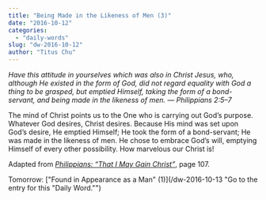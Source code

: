 ```yaml
---
title: "Being Made in the Likeness of Men (3)"
date: "2016-10-12"
categories: 
  - "daily-words"
slug: "dw-2016-10-12"
author: "Titus Chu"
---
```


_Have this attitude in yourselves which was also in Christ Jesus, who, although He existed in the form of God, did not regard equality with God a thing to be grasped, but emptied Himself, taking the form of a bond-servant, and being made in the likeness of men. — Philippians 2:5–7_

The mind of Christ points us to the One who is carrying out God’s purpose. Whatever God desires, Christ desires. Because His mind was set upon God’s desire, He emptied Himself; He took the form of a bond-servant; He was made in the likeness of men. He chose to embrace God’s will, emptying Himself of every other possibility. How marvelous our Christ is!

Adapted from _[Philippians: “That I May Gain Christ”](/book-philippians/ "Go to the listing for this book.")_, page 107.

Tomorrow: ["Found in Appearance as a Man" (1)](/dw-2016-10-13 "Go to the entry for this "Daily Word."")
